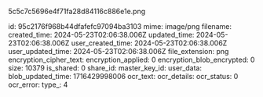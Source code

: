 5c5c7c5696e4f71fa28d84116c886e1e.png

id: 95c2176f968b44dfafefc97094ba3103
mime: image/png
filename: 
created_time: 2024-05-23T02:06:38.006Z
updated_time: 2024-05-23T02:06:38.006Z
user_created_time: 2024-05-23T02:06:38.006Z
user_updated_time: 2024-05-23T02:06:38.006Z
file_extension: png
encryption_cipher_text: 
encryption_applied: 0
encryption_blob_encrypted: 0
size: 10379
is_shared: 0
share_id: 
master_key_id: 
user_data: 
blob_updated_time: 1716429998006
ocr_text: 
ocr_details: 
ocr_status: 0
ocr_error: 
type_: 4
